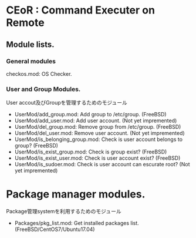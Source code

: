 # CEoR : Command Executer on Remote 

## Module lists.

### General modules
checkos.mod: OS Checker.

### User and Group Modules.
User accout及びGroupを管理するためのモジュール

* UserMod/add_group.mod: Add group to /etc/group. (FreeBSD)
* UserMod/add_user.mod: Add user account. (Not yet impremented)
* UserMod/del_group.mod: Remove group from /etc/group. (FreeBSD)
* UserMod/del_user.mod: Remove user account. (Not yet impremented)
* UserMod/is_belonging_group.mod: Check is user account belongs to group? (FreeBSD)
* UserMod/is_exist_group.mod: Check is group exist? (FreeBSD)
* UserMod/is_exist_user.mod: Check is user account exist? (FreeBSD)
* UserMod/is_sudoer.mod: Check is user account can escurate root? (Not yet impremented)

# Package manager modules.
Package管理systemを利用するためのモジュール

* Packages/pkg_list.mod: Get installed packages list. (FreeBSD/CentOS7/Ubuntu17.04)

